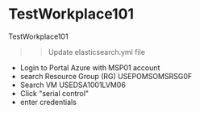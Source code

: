 # TestWorkplace101
TestWorkplace101


>> Update elasticsearch.yml file 
- Login to Portal Azure with MSP01 account
- search Resource Group (RG) USEPOMSOMSRSG0F
- Search VM USEDSA1001LVM06
- Click "serial control"
- enter credentials 

